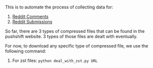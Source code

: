This is to automate the process of collecting data for:
1. [Reddit Comments](https://files.pushshift.io/reddit/comments/)
2. [Reddit Submissions](https://files.pushshift.io/reddit/submissions/)

So far, there are 3 types of compressed files that can be found in the pushshift website.
3 types of those files are dealt with eventually.

For now, to download any specific type of compressed file, 
we use the following command:

1. For zst files:
`python deal_with_zst.py URL`
